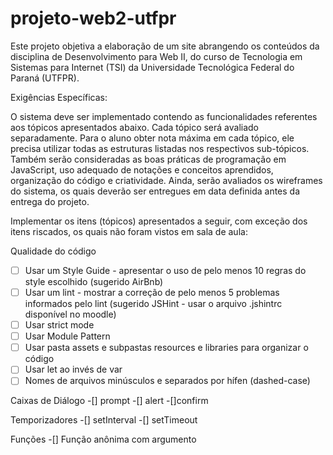 # projeto-web2-utfpr
Este projeto objetiva a elaboração de um site abrangendo os conteúdos da disciplina de Desenvolvimento para Web II, do curso de Tecnologia em Sistemas para Internet (TSI) da Universidade Tecnológica Federal do Paraná (UTFPR).

Exigências Específicas:

O sistema deve ser implementado contendo as funcionalidades referentes aos tópicos apresentados abaixo. Cada tópico será avaliado 
separadamente. Para o aluno obter nota máxima em cada tópico, ele precisa utilizar todas as estruturas listadas nos respectivos 
sub-tópicos. Também serão consideradas as boas práticas de programação em JavaScript, uso adequado de notações e conceitos aprendidos, 
organização do código e criatividade. Ainda, serão avaliados os wireframes do sistema, os quais deverão ser entregues em data definida 
antes da entrega do projeto.

Implementar os itens (tópicos) apresentados a seguir, com exceção dos itens riscados, os quais não foram vistos em sala de aula:

Qualidade do código
  -[ ] Usar um Style Guide - apresentar o uso de pelo menos 10 regras do style escolhido (sugerido AirBnb)
  -[ ] Usar um lint - mostrar a correção de pelo menos 5 problemas informados pelo lint (sugerido JSHint - 
  usar o arquivo .jshintrc disponível no moodle)
  -[ ] Usar strict mode
  -[ ] Usar Module Pattern
  -[ ] Usar pasta assets e subpastas resources e libraries para organizar o código
  -[ ] Usar let ao invés de var
  -[ ] Nomes de arquivos minúsculos e separados por hífen (dashed-case)

Caixas de Diálogo
  -[] prompt
  -[] alert
  -[]confirm
  
Temporizadores
  -[] setInterval
  -[] setTimeout
  
Funções
  -[] Função anônima com argumento

